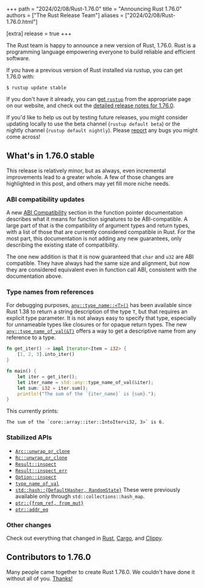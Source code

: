 +++
path = "2024/02/08/Rust-1.76.0"
title = "Announcing Rust 1.76.0"
authors = ["The Rust Release Team"]
aliases = ["2024/02/08/Rust-1.76.0.html"]

[extra]
release = true
+++

The Rust team is happy to announce a new version of Rust, 1.76.0. Rust is a programming language empowering everyone to build reliable and efficient software.

If you have a previous version of Rust installed via rustup, you can get 1.76.0 with:

```
$ rustup update stable
```

If you don't have it already, you can [get `rustup`](https://www.rust-lang.org/install.html) from the appropriate page on our website, and check out the [detailed release notes for 1.76.0](https://doc.rust-lang.org/nightly/releases.html#version-1760-2024-02-08).

If you'd like to help us out by testing future releases, you might consider updating locally to use the beta channel (`rustup default beta`) or the nightly channel (`rustup default nightly`). Please [report](https://github.com/rust-lang/rust/issues/new/choose) any bugs you might come across!

## What's in 1.76.0 stable

This release is relatively minor, but as always, even incremental improvements lead to a greater whole. A few of those changes are highlighted in this post, and others may yet fill more niche needs.

### ABI compatibility updates

A new [ABI Compatibility](https://doc.rust-lang.org/stable/std/primitive.fn.html#abi-compatibility) section in the function pointer documentation describes what it means for function signatures to be ABI-compatible. A large part of that is the compatibility of argument types and return types, with a list of those that are currently considered compatible in Rust. For the most part, this documentation is not adding any new guarantees, only describing the existing state of compatibility.

The one new addition is that it is now guaranteed that `char` and `u32` are ABI compatible. They have always had the same size and alignment, but now they are considered equivalent even in function call ABI, consistent with the documentation above.

### Type names from references

For debugging purposes, [`any::type_name::<T>()`](https://doc.rust-lang.org/stable/std/any/fn.type_name.html) has been available since Rust 1.38 to return a string description of the type `T`, but that requires an explicit type parameter. It is not always easy to specify that type, especially for unnameable types like closures or for opaque return types. The new [`any::type_name_of_val(&T)`](https://doc.rust-lang.org/stable/std/any/fn.type_name_of_val.html) offers a way to get a descriptive name from any reference to a type.

```rust
fn get_iter() -> impl Iterator<Item = i32> {
    [1, 2, 3].into_iter()
}

fn main() {
    let iter = get_iter();
    let iter_name = std::any::type_name_of_val(&iter);
    let sum: i32 = iter.sum();
    println!("The sum of the `{iter_name}` is {sum}.");
}
```

This currently prints:

```
The sum of the `core::array::iter::IntoIter<i32, 3>` is 6.
```

### Stabilized APIs

- [`Arc::unwrap_or_clone`](https://doc.rust-lang.org/stable/std/sync/struct.Arc.html#method.unwrap_or_clone)
- [`Rc::unwrap_or_clone`](https://doc.rust-lang.org/stable/std/rc/struct.Rc.html#method.unwrap_or_clone)
- [`Result::inspect`](https://doc.rust-lang.org/stable/std/result/enum.Result.html#method.inspect)
- [`Result::inspect_err`](https://doc.rust-lang.org/stable/std/result/enum.Result.html#method.inspect_err)
- [`Option::inspect`](https://doc.rust-lang.org/stable/std/option/enum.Option.html#method.inspect)
- [`type_name_of_val`](https://doc.rust-lang.org/stable/std/any/fn.type_name_of_val.html)
- [`std::hash::{DefaultHasher, RandomState}`](https://doc.rust-lang.org/stable/std/hash/index.html#structs)
  These were previously available only through `std::collections::hash_map`.
- [`ptr::{from_ref, from_mut}`](https://doc.rust-lang.org/stable/std/ptr/fn.from_ref.html)
- [`ptr::addr_eq`](https://doc.rust-lang.org/stable/std/ptr/fn.addr_eq.html)

### Other changes

Check out everything that changed in [Rust](https://github.com/rust-lang/rust/releases/tag/1.76.0), [Cargo](https://doc.rust-lang.org/nightly/cargo/CHANGELOG.html#cargo-176-2024-02-08), and [Clippy](https://github.com/rust-lang/rust-clippy/blob/master/CHANGELOG.md#rust-176).

## Contributors to 1.76.0

Many people came together to create Rust 1.76.0. We couldn't have done it without all of you. [Thanks!](https://thanks.rust-lang.org/rust/1.76.0/)
